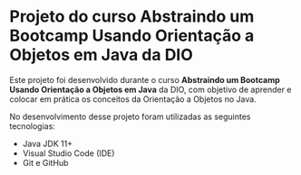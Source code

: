 # Projeto do curso Abstraindo um Bootcamp Usando Orientação a Objetos em Java da DIO

Este projeto foi desenvolvido durante o curso **Abstraindo um Bootcamp Usando Orientação a Objetos em Java** da DIO, com objetivo de aprender e colocar em prática os conceitos da Orientação a Objetos no Java.

No desenvolvimento desse projeto foram utilizadas as seguintes tecnologias:

- Java JDK 11+
- Visual Studio Code (IDE)
- Git e GitHub